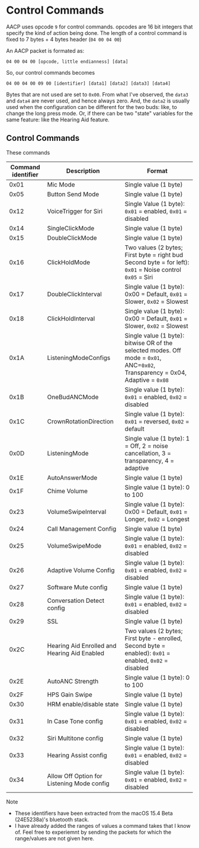 # Control Commands

AACP uses opcode `9` for control commands. opcodes are 16 bit integers that specify the kind of action being done. The length of a control command is fixed to 7 bytes + 4 bytes header (`04 00 04 00`)

An AACP packet is formated as:

`04 00 04 00 [opcode, little endianness] [data]`

So, our control commands becomes

```
04 00 04 00 09 00 [identifier] [data1] [data2] [data3] [data4]
```

Bytes that are not used are set to `0x00`. From what I've observed, the `data3` and `data4` are never used, and hence always zero. And, the `data2` is usually used when the configuration can be different for the two buds: like, to change the long press mode. Or, if there can be two "state" variables for the same feature: like the Hearing Aid feature.

## Control Commands 
These commands

| Command identifier | Description | Format |
|--------------|---------------------|--------|
| 0x01 | Mic Mode | Single value (1 byte) |
| 0x05 | Button Send Mode | Single value (1 byte) |
| 0x12 | VoiceTrigger for Siri | Single Value (1 byte): `0x01` = enabled, `0x01` = disabled |
| 0x14 | SingleClickMode | Single value (1 byte) |
| 0x15 | DoubleClickMode | Single value (1 byte) |
| 0x16 | ClickHoldMode | Two values (2 bytes; First byte = right bud Second byte = for left): `0x01` = Noise control `0x05` = Siri |
| 0x17 | DoubleClickInterval | Single value (1 byte): 0x00 = Default, `0x01` = Slower, `0x02` = Slowest|
| 0x18 | ClickHoldInterval | Single value (1 byte): 0x00 = Default, `0x01` = Slower, `0x02` = Slowest|
| 0x1A | ListeningModeConfigs | Single value (1 byte): bitwise OR of the selected modes. Off mode = `0x01`, ANC=`0x02`, Transparency = 0x04, Adaptive = `0x08` |
| 0x1B | OneBudANCMode | Single value (1 byte): `0x01` = enabled, `0x02` = disabled |
| 0x1C | CrownRotationDirection | Single value (1 byte): `0x01` = reversed, `0x02` = default |
| 0x0D | ListeningMode | Single value (1 byte): 1 = Off, 2 = noise cancellation, 3 = transparency, 4 = adaptive |
| 0x1E | AutoAnswerMode | Single value (1 byte) |
| 0x1F | Chime Volume | Single value (1 byte): 0 to 100|
| 0x23 | VolumeSwipeInterval | Single value (1 byte): 0x00 = Default, `0x01` = Longer, `0x02` = Longest |
| 0x24 | Call Management Config | Single value (1 byte) |
| 0x25 | VolumeSwipeMode | Single value (1 byte): `0x01` = enabled, `0x02` = disabled |
| 0x26 | Adaptive Volume Config | Single value (1 byte): `0x01` = enabled, `0x02` = disabled |
| 0x27 | Software Mute config | Single value (1 byte) |
| 0x28 | Conversation Detect config | Single value (1 byte): `0x01` = enabled, `0x02` = disabled |
| 0x29 | SSL | Single value (1 byte) |
| 0x2C | Hearing Aid Enrolled and Hearing Aid Enabled | Two values (2 bytes; First byte - enrolled, Second byte = enabled): `0x01` = enabled, `0x02` = disabled |
| 0x2E | AutoANC Strength | Single value (1 byte): 0 to 100|
| 0x2F | HPS Gain Swipe | Single value (1 byte) |
| 0x30 | HRM enable/disable state | Single value (1 byte) |
| 0x31 | In Case Tone config | Single value (1 byte): `0x01` = enabled, `0x02` = disabled |
| 0x32 | Siri Multitone config | Single value (1 byte) |
| 0x33 | Hearing Assist config | Single value (1 byte): `0x01` = enabled, `0x02` = disabled |
| 0x34 | Allow Off Option for Listening Mode config | Single value (1 byte): `0x01` = enabled, `0x02` = disabled |


> [!NOTE]
> - These identifiers have been extracted from the macOS 15.4 Beta (24E5238a)'s bluetooth stack. 
> - I have already added the ranges of values a command takes that I know of. Feel free to experiemnt by sending the packets for which the range/values are not given here.
